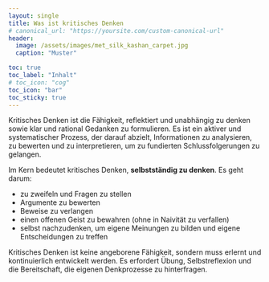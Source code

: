 ```yaml
---
layout: single
title: Was ist kritisches Denken
# canonical_url: "https://yoursite.com/custom-canonical-url"
header:
  image: /assets/images/met_silk_kashan_carpet.jpg
  caption: "Muster"

toc: true
toc_label: "Inhalt"
# toc_icon: "cog" 
toc_icon: "bar" 
toc_sticky: true
---
```


Kritisches Denken ist die Fähigkeit, reflektiert und unabhängig zu denken sowie klar und rational Gedanken zu formulieren. Es ist ein aktiver und systematischer Prozess, der darauf abzielt, Informationen zu analysieren, zu bewerten und zu interpretieren, um zu fundierten Schlussfolgerungen zu gelangen.

Im Kern bedeutet kritisches Denken, **selbstständig zu denken**. Es geht darum:
- zu zweifeln und Fragen zu stellen
- Argumente zu bewerten
- Beweise zu verlangen
- einen offenen Geist zu bewahren (ohne in Naivität zu verfallen)
- selbst nachzudenken, um eigene Meinungen zu bilden und eigene Entscheidungen zu treffen

Kritisches Denken ist keine angeborene Fähigkeit, sondern muss erlernt und kontinuierlich entwickelt werden. Es erfordert Übung, Selbstreflexion und die Bereitschaft, die eigenen Denkprozesse zu hinterfragen.
